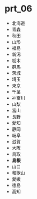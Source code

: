 prt_06
======

* 北海道
* 青森
* 秋田
* 山形
* 福島
* 新潟
* 栃木
* 群馬
* 茨城
* 埼玉
* 東京
* 千葉
* 神奈川
* 山梨
* 富山
* 長野
* 愛知
* 静岡
* 岐阜
* 滋賀
* 大阪
* 鳥取
* **島根**
* 山口
* 和歌山
* 愛媛
* 徳島
* 高知
